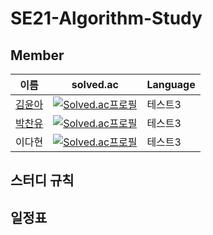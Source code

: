 # SE21-Algorithm-Study

## Member
|이름|solved.ac|Language|
|---|---|---|
|[김윤아](https://github.com/yuna47)|[![Solved.ac프로필](http://mazassumnida.wtf/api/mini/generate_badge?boj=dvpaa)](https://solved.ac/dvpaa)|테스트3|
|[박찬유](https://github.com/Namneul)|[![Solved.ac프로필](http://mazassumnida.wtf/api/mini/generate_badge?boj=dvpaa)](https://solved.ac/dvpaa)|테스트3|
|이다현|[![Solved.ac프로필](http://mazassumnida.wtf/api/mini/generate_badge?boj=dvpaa)](https://solved.ac/dvpaa)|테스트3|

## 스터디 규칙


## 일정표
